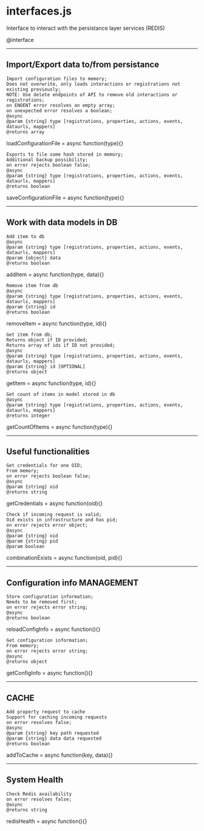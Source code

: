 # interfaces.js

Interface to interact with the persistance layer services (REDIS)

@interface

<hr>

## Import/Export data to/from persistance

    Import configuration files to memory;
    Does not overwrite, only loads interactions or registrations not existing previously;
    NOTE: Use delete endpoints of API to remove old interactions or registrations;
    on ENOENT error resolves an empty array;
    on unexpected error resolves a boolean;
    @async 
    @param {string} type [registrations, properties, actions, events, dataurls, mappers]
    @returns array
  
loadConfigurationFile = async function(type){}

    Exports to file some hash stored in memory;
    Additional backup possibility;
    on error rejects boolean false;
    @async
    @param {string} type [registrations, properties, actions, events, dataurls, mappers]
    @returns boolean

saveConfigurationFile = async function(type){}

<hr>

## Work with data models in DB

    Add item to db
    @async
    @param {string} type [registrations, properties, actions, events, dataurls, mappers]
    @param {object} data 
    @returns boolean 

addItem = async function(type, data){}

    Remove item from db
    @async
    @param {string} type [registrations, properties, actions, events, dataurls, mappers]
    @param {string} id 
    @returns boolean  

removeItem = async function(type, id){}

    Get item from db;
    Returns object if ID provided;
    Returns array of ids if ID not provided;
    @async
    @param {string} type [registrations, properties, actions, events, dataurls, mappers]
    @param {string} id [OPTIONAL]
    @returns object 

getItem = async function(type, id){}

    Get count of items in model stored in db
    @async
    @param {string} type [registrations, properties, actions, events, dataurls, mappers]
    @returns integer

getCountOfItems = async function(type){}

<hr>

## Useful functionalities

    Get credentials for one OID;
    From memory;
    on error rejects boolean false;
    @async
    @param {string} oid
    @returns string

getCredentials = async function(oid){}

    Check if incoming request is valid;
    Oid exists in infrastructure and has pid;
    on error rejects error object;
    @async
    @param {string} oid
    @param {string} pid
    @param boolean

combinationExists = async function(oid, pid){}

<hr>

## Configuration info MANAGEMENT

    Store configuration information;
    Needs to be removed first;
    on error rejects error string;
    @async
    @returns boolean

reloadConfigInfo = async function(){}

    Get configuration information;
    From memory;
    on error rejects error string;
    @async
    @returns object

getConfigInfo = async function(){}

<hr>

## CACHE

    Add property request to cache
    Support for caching incoming requests
    on error resolves false;
    @async
    @param {string} key path requested
    @param {string} data data requested
    @returns boolean

addToCache = async function(key, data){}

<hr>

## System Health

    Check Redis availability
    on error resolves false;
    @async
    @returns string

redisHealth = async function(){}